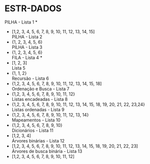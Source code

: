 # ESTR-DADOS

PILHA - Lista 1 *  
- [1,2, 3, 4, 5, 6, 7, 8, 9, 10, 11, 12, 13, 14, 15]  
PILHA - Lista 2   
- {1, 2, 3, 4, 5, 6}  
PILHA - Lista 3  
- {1, 2, 3, 4, 5, 6}  
FILA - Lista 4 *  
- [1, 2, 3]  
Lista 5  
- {1, 1, 2}    
Recursão - Lista 6  
- {1,2, 3, 4, 5, 6, 7, 8, 9, 10, 11, 12, 13, 14, 15, 18]    
Ordenação e Busca - Lista 7    
- {1,2, 3, 4, 5, 6, 7, 8, 9, 10, 11, 12}  
Listas encadeadas - Lista 8  
- {1,2, 3, 4, 5, 6, 7, 8, 9, 10, 11, 12, 13, 14, 15, 18, 19, 20, 21, 22, 23,24}  
Listas ordenadas - Lista 9  
- {1,2, 3, 4, 5, 6, 7, 8, 9, 10, 11, 12, 13, 14}  
Mapeamentos - Lista 10   
- {1,2, 3, 4, 5, 6, 7, 8, 9, 10}  
Dicionários - Lista 11   
- [1,2, 3, 4]  
Árvores binárias - Lista 12   
- [1,2, 3, 4, 5, 6, 7, 8, 9, 10, 11, 12, 13, 14, 15, 18, 19, 20, 21, 22, 23]  
Árvores de busca binária - Lista 13  
- [1,2, 3, 4, 5, 6, 7, 8, 9, 10, 11, 12]  

